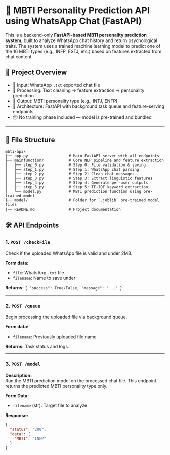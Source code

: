 # 🧠 MBTI Personality Prediction API using WhatsApp Chat (FastAPI)

This is a backend-only **FastAPI-based MBTI personality prediction system**, built to analyze WhatsApp chat history and return psychological traits. The system uses a trained machine learning model to predict one of the 16 MBTI types (e.g., INFP, ESTJ, etc.) based on features extracted from chat content.

## 🚀 Project Overview

- 🧾 Input: WhatsApp `.txt` exported chat file  
- 🔎 Processing: Text cleaning → feature extraction → personality prediction  
- 🧠 Output: MBTI personality type (e.g., INTJ, ENFP)  
- 🧱 Architecture: FastAPI with background task queue and feature-serving endpoints  
- 📦 No training phase included — model is pre-trained and bundled

---

## 📁 File Structure

```plaintext
mbti-api/
├── app.py                  # Main FastAPI server with all endpoints
├── mainfunction/           # Core NLP pipeline and feature extraction
│   ├── step_0.py           # Step 0: File validation & saving
│   ├── step_1.py           # Step 1: WhatsApp chat parsing
│   ├── step_2.py           # Step 2: Clean chat messages
│   ├── step_3.py           # Step 3: Extract linguistic features
│   ├── step_4.py           # Step 4: Generate per-user outputs
│   ├── step_5.py           # Step 5: TF-IDF keyword extraction
│   └── model.py            # MBTI prediction function using pre-trained model
├── model/                  # Folder for `.joblib` pre-trained model files
|── README.md               # Project documentation
```
## 🛠️ API Endpoints

### 1. `POST /checkFile`
Check if the uploaded WhatsApp file is valid and under 2MB.

**Form data:**
- `file`: WhatsApp `.txt` file
- `filename`: Name to save under

**Returns:** `{ "success": True/False, "message": "..." }`

---

### 2. `POST /queue`
Begin processing the uploaded file via background queue.

**Form data:**
- `filename`: Previously uploaded file name

**Returns:** Task status and logs.

---

### 3. `POST /model`

**Description:**  
Run the MBTI prediction model on the processed chat file. This endpoint returns the predicted MBTI personality type only.

**Form Data:**

- `filename` (str): Target file to analyze

**Response:**

```json
{
  "status": "200",
  "data": {
    "MBTI": "INFP"
  }
}

